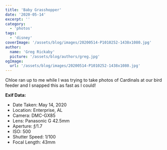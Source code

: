 ```yaml
---
title: 'Baby Grasshopper'
date: '2020-05-14'
excerpt: ''
category:
  - 'photos'
tags:
  - 'disney'
coverImage: '/assets/blog/images/20200514-P1010252-1438x1080.jpg'
author:
  name: 'Greg Rickaby'
  picture: '/assets/blog/authors/greg.jpg'
ogImage:
  url: '/assets/blog/images/20200514-P1010252-1438x1080.jpg'
---
```


Chloe ran up to me while I was trying to take photos of Cardinals at our bird feeder and I snapped this as fast as I could!

**Exif Data:**

- Date Taken: May 14, 2020
- Location: Enterprise, AL
- Camera: DMC-GX85
- Lens: Panasonic G 42.5mm
- Aperture: ƒ/1.7
- ISO: 500
- Shutter Speed: 1/100
- Focal Length: 43mm
